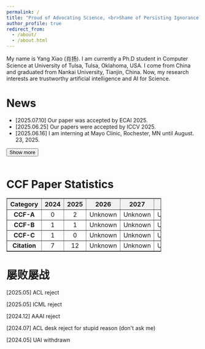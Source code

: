 ```yaml
---
permalink: /
title: "Proud of Advocating Science, <br>Shame of Persisting Ignorance."
author_profile: true
redirect_from: 
  - /about/
  - /about.html
---
```

My name is Yang Xiao (肖扬). I am currently a Ph.D student in Computer Science at University of Tulsa, Tulsa, Oklahoma, USA. I come from China and graduated from Nankai University, Tianjin, China. Now, my research interests are trustworthy artificial intelligence and AI for Science.

News
======

<div id="news-section">
  <ul id="news-list">
    <li>[2025.07.10] Our paper was accepted by ECAI 2025.</li>
    <li>[2025.06.25] Our papers were accepted by ICCV 2025.</li>
    <li>[2025.06.16] I am interning at Mayo Clinic, Rochester, MN until August. 23, 2025.</li>
    <li class="hidden-news" style="display: none;">[2025.06.09] Our paper was accepted by ICML 2025 CFAgentic Workshop <strong>Oral</strong>.</li>
    <li class="hidden-news" style="display: none;">[2025.03.06] Our paper was accepted by ICLR 2025 Bi-Align Workshop.</li>
    <li class="hidden-news" style="display: none;">[2024.11.29] Our paper was accepted by COLING 2025.</li>
    <li class="hidden-news" style="display: none;">[2024.11.16] Our paper was accepted by LoG 2024.</li>
    <li class="hidden-news" style="display: none;">[2024.07.15] Our paper was accepted by CIKM 2024.</li>
    <li class="hidden-news" style="display: none;">[2024.06.07] Our paper was accepted by ICIP 2024.</li>
  </ul>
  <button onclick="toggleNews()" id="toggle-button">Show more</button>
</div>

<script>
function toggleNews() {
  const hiddenItems = document.querySelectorAll('.hidden-news');
  const btn = document.getElementById('toggle-button');
  const isHidden = hiddenItems[0].style.display === 'none';
  hiddenItems.forEach(item => {
    item.style.display = isHidden ? 'list-item' : 'none';
  });
  btn.textContent = isHidden ? 'Show less' : 'Show more';
}
</script>
<br>

CCF Paper Statistics 
======
<table id="ccf-table" style="width:80%; text-align:center; border-collapse: collapse;" border="1">
  <thead>
    <tr style="background-color:#f2f2f2;">
      <th>Category</th>
      <th>2024</th>
      <th>2025</th>
      <th>2026</th>
      <th>2027</th>
      <th>2028</th>
      <th>Total</th> <!-- 总和列 -->
    </tr>
  </thead>
  <tbody>
    <tr>
      <td><strong>CCF-A</strong></td>
      <td>0</td>
      <td>2</td>
      <td>Unknown</td>
      <td>Unknown</td>
      <td>Unknown</td>
      <td></td>
    </tr>
    <tr>
      <td><strong>CCF-B</strong></td>
      <td>1</td>
      <td>1</td>
      <td>Unknown</td>
      <td>Unknown</td>
      <td>Unknown</td>
      <td></td>
    </tr>
    <tr>
      <td><strong>CCF-C</strong></td>
      <td>1</td>
      <td>0</td>
      <td>Unknown</td>
      <td>Unknown</td>
      <td>Unknown</td>
      <td></td>
    </tr>
    <tr>
      <td><strong>Citation</strong></td>
      <td>7</td>
      <td>12</td>
      <td>Unknown</td>
      <td>Unknown</td>
      <td>Unknown</td>
      <td></td>
    </tr>
  </tbody>
</table>

<script>
document.addEventListener("DOMContentLoaded", function () {
  const table = document.getElementById("ccf-table");
  const rows = table.querySelectorAll("tbody tr");

  rows.forEach(row => {
    let sum = 0;
    const cells = row.querySelectorAll("td");

    for (let i = 1; i <= 5; i++) {
      const value = cells[i].textContent.trim();
      const number = parseInt(value);
      if (!isNaN(number)) {
        sum += number;
      }
    }

    // Set total column
    cells[6].textContent = sum;
  });
});
</script>


屡败屡战
=======
[2025.05] ACL reject

[2025.05] ICML reject

[2024.12] AAAI reject

[2024.07] ACL desk reject for stupid reason (don't ask me)

[2024.05] UAI withdrawn


<!-- 自我介绍
====== -->
<!-- 本人注意力涣散，应试教育成绩差，长期失眠，如果哪天不幸猝死，用此文当作遗言——当然现在它只是一个自我介绍。

中学时代期望从政，实现报国理想，高考入南开大学周恩来政府管理学院应用心理学专业（后该专业并入社会学院，目前只保留研究生授业），后经历各种变故，逐渐将从政目标暂且放下，却又不喜欢本专业，而绩点、排名拉跨，不再有机会转专业，于是自学计算机，机器学习，深度学习，医学影像等领域的技术（主要这玩意确实赚钱），加入本校一团队，经一年的打磨，心态强大，技术成熟，脸皮宽厚，又鼓起勇气套磁成功，终于来到美国一所末流学校念计算机的博士（因为没有钱读海外硕士，没有能力考研本国研究生，也不是科班生去top校，感谢博导的收留）。

我常有拖延、启动困难的现象，这是制约我做事的一大阻碍，因此常常三天打鱼，两天晒网，但是运气不错，大四一年到赴美前还是发了不少文章，学校排名低，导师新AP，自觉没有靠山、没有能力走太远，现在只想做好眼下的工作，走一步看一步，虽然现在qualify都还没过，但初步打算是博士毕业后能有一份互联网企业的工作，若有机会，还想去最一流的院校找找博士后的机会。

中学前一直觉得天赋重要，现在看来，其实大多数工作内容并没有那么多智力门槛，到处都是重复操作的dirty work，越来越觉得勤奋和不气馁的心态是进步的必要条件，回过头来看，世界终究还是一个草台班子，其实高位低位，富人穷人，正国副科的能力差异有很多因素，勤奋并不是充分条件，**沛县黑社会能开两汉四百年，凤阳一伙人能兴皇明三百岁，金田一队人能杀清妖千千万，红安一个县能养开国二百将**。人的命运不仅要看个人的奋斗，更要看发挥的平台与历史的进程，出身贫寒不是耻辱，但个人奋斗终究不是全部，就像历史中的无数例子——出身贫寒者成大业者有之，寒门难出贵子者亦多。

希望自己能够放下奋斗比的牛马思维，用坦然的心态去面对曲折，也许这样，顺其自然，我能走得更远。 -->
<!-- The Exploration during my undergraduate stage
====== -->
<!-- During my undergraduate studies, I pursued a Bachelor's degree of Science in Applied Psychology. A lot of people thought I should be a humanities or social science student. But actually, the psychology education I received covered very hardcore knowledge of mathematics, statistics, and computer science. Many things happened and many people got acquainted with me during this experience, which gradually changed my cognition and helped me find my current life goal. TBH, I am a trash student under the evaluation standards of universities in Mainland China, so I have been trying to break through this evaluation standard and become the person I want to be. I am also very grateful for the help and opportunities of teachers and students along the way. After four years of summarizing, I believe that zuoti (做题, which means examination-oriented education) is not a fixed path, and education has become more of a screening tool. I was eliminated, but I gained more from the education path outside of zuoti than in the first twenty years of my life. the novel path is practice. Setting aside the threshold set by humans, many things can be done by hardworking, and tasks or jobs that require talent are only a few of them. Therefore, 'Identify and solve problems, summarize and learn theories from practice, validate and strengthen theories in practice' are my core methodology for understanding the world at present. -->


